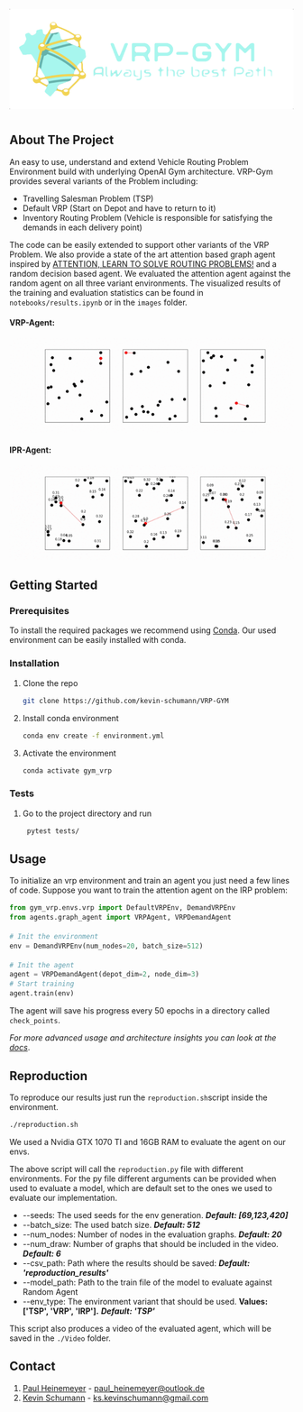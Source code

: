 <!-- PROJECT LOGO -->
<br />
<div align="center">
  <a href="https://github.com/github_username/repo_name">
    <img src="static/logo/logo.png" alt="Logo">
  </a>
</div>

#

<!-- ABOUT THE PROJECT -->
## About The Project
An easy to use, understand and extend Vehicle Routing Problem Environment build with underlying OpenAI Gym architecture. VRP-Gym provides several variants of the Problem including:
   * Travelling Salesman Problem (TSP)
   * Default VRP (Start on Depot and have to return to it)
   * Inventory Routing Problem (Vehicle is responsible for satisfying the demands in each delivery point)

The code can be easily extended to support other variants of the VRP Problem. We also provide a state of the art attention based graph agent inspired by [ATTENTION, LEARN TO SOLVE ROUTING PROBLEMS!](https://arxiv.org/pdf/1803.08475.pdf) and a random decision based agent. We evaluated the attention agent against the random agent on all three variant environments. The visualized results of the training and evaluation statistics can be found in `notebooks/results.ipynb` or in the `images` folder.

#### VRP-Agent:
![](./static/landing_video/VRP_landing.gif)
#### IPR-Agent:
![](./static/landing_video/IRP_landing.gif)

<!-- GETTING STARTED -->
## Getting Started

### Prerequisites
To install the required packages we recommend using [Conda](https://docs.conda.io/en/latest/). Our used environment can be easily installed with conda.

### Installation

1. Clone the repo
   ```sh
   git clone https://github.com/kevin-schumann/VRP-GYM
   ```
2. Install conda environment
   ```sh
   conda env create -f environment.yml
   ```
3. Activate the environment
   ```sh
   conda activate gym_vrp
   ```

### Tests
1. Go to the project directory and run
   ```sh
    pytest tests/
   ```

<!-- USAGE EXAMPLES -->
## Usage
To initialize an vrp environment and train an agent you just need a few lines of code. Suppose you want to train the attention agent on the IRP problem:
```py
from gym_vrp.envs.vrp import DefaultVRPEnv, DemandVRPEnv
from agents.graph_agent import VRPAgent, VRPDemandAgent

# Init the environment
env = DemandVRPEnv(num_nodes=20, batch_size=512)

# Init the agent
agent = VRPDemandAgent(depot_dim=2, node_dim=3)
# Start training
agent.train(env)
```

The agent will save his progress every 50 epochs in a directory called `check_points`.

_For more advanced usage and architecture insights you can look at the [docs](/docs/)_.
## Reproduction
To reproduce our results just run the `reproduction.sh`script inside the environment.

```sh
./reproduction.sh
```
We used a Nvidia GTX 1070 TI and 16GB RAM to evaluate the agent on our envs.

The above script will call the `reproduction.py` file with different environments.
For the py file different arguments can be provided when used to evaluate a model, which are default set to the ones we used to evaluate our implementation.
* --seeds: The used seeds for the env generation. __*Default: [69,123,420]*__
* --batch_size: The used batch size. __*Default: 512*__
* --num_nodes: Number of nodes in the evaluation graphs. __*Default: 20*__
* --num_draw: Number of graphs that should be included in the video. __*Default: 6*__
* --csv_path: Path where the results should be saved: __*Default: 'reproduction_results'*__
* --model_path: Path to the train file of the model to evaluate against Random Agent
* --env_type: The environment variant that should be used. __Values: ['TSP', 'VRP', 'IRP'].__ __*Default: 'TSP'*__

This script also produces a video of the evaluated agent, which will be saved in the `./Video` folder.

<!-- CONTACT -->
## Contact

1. [Paul Heinemeyer](https://github.com/SwiftPredator) - paul_heinemeyer@outlook.de
2. [Kevin Schumann](https://github.com/kevin-schumann) - ks.kevinschumann@gmail.com




